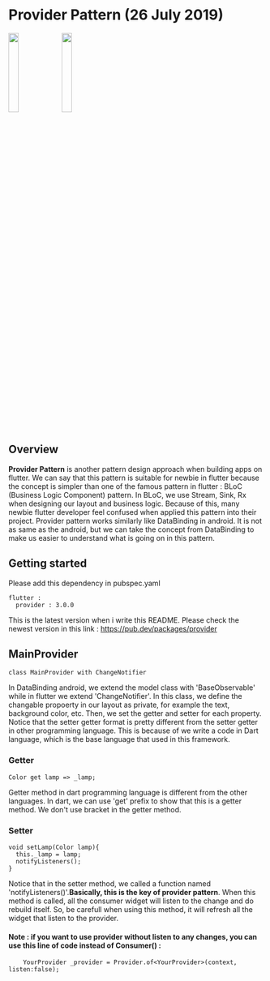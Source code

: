 # Provider Pattern (26 July 2019)
<img src="https://user-images.githubusercontent.com/48744669/61939475-8cf42100-afbd-11e9-8eed-dbbdde1cabeb.png" width="20%"/>
<img src="https://user-images.githubusercontent.com/48744669/61939476-8cf42100-afbd-11e9-8e59-44a0b72fa32f.png" width="20%"/>

## Overview
<b>Provider Pattern</b> is another pattern design approach when building apps on flutter. We can say that this pattern is suitable for newbie in flutter because the concept is simpler than one of the famous pattern in flutter : BLoC (Business Logic Component) pattern. In BLoC, we use Stream, Sink, Rx when designing our layout and business logic. Because of this, many newbie flutter developer feel confused when applied this pattern into their project. Provider pattern works similarly like DataBinding in android. It is not as same as the android, but we can take the concept from DataBinding to make us easier to understand what is going on in this pattern.

## Getting started
Please add this dependency in pubspec.yaml

    flutter :
      provider : 3.0.0
      
This is the latest version when i write this README. Please check the newest version in this link : https://pub.dev/packages/provider

## MainProvider

    class MainProvider with ChangeNotifier
    
In DataBinding android, we extend the model class with 'BaseObservable' while in flutter we extend 'ChangeNotifier'. In this class, we  define the changable propoerty in our layout as private, for example the text, background color, etc. Then, we set the getter and setter for each property. Notice that the setter getter format is pretty different from the setter getter in other programming language. This is because of we write a code in Dart language, which is the base language that used in this framework.

### Getter
    Color get lamp => _lamp;
    
Getter method in dart programming language is different from the other languages. In dart, we can use 'get' prefix to show that this is a getter method. We don't use bracket in the getter method.
    
### Setter
    void setLamp(Color lamp){
      this._lamp = lamp;
      notifyListeners();
    }

Notice that in the setter method, we called a function named 'notifyListeners()'.<strong>Basically, this is the key of provider pattern</strong>. When this method is called, all the consumer widget will listen to the change and do rebuild itself. So, be carefull when using this method, it will refresh all the widget that listen to the provider.
#### Note : if you want to use provider without listen to any changes, you can use this line of code instead of Consumer() :
        YourProvider _provider = Provider.of<YourProvider>(context, listen:false);


